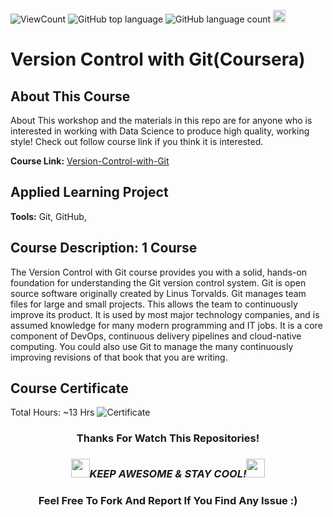 ![ViewCount](<https://views.whatilearened.today/views/github/BDFD-LearningGround/Version-Control-with-Git_Coursera.1CD.svg?cache=remove>)
![GitHub top language](<https://img.shields.io/github/languages/top/BDFD-LearningGround/Version-Control-with-Git_Coursera.1CD?style=flat>)
![GitHub language count](https://img.shields.io/github/languages/count/BDFD-LearningGround/Version-Control-with-Git_Coursera.1CD?style=flat)
<img height=20 src="https://cdn.jsdelivr.net/gh/bdfd/Personal_Image_Repo/7.Color-Icon/Status/Done.svg" alt="bdfd" />

# Version Control with Git(Coursera)

## About This Course

About This workshop and the materials in this repo are for anyone who is interested in working with Data Science to produce high quality, working style! Check out follow course link if you think it is interested.

**Course Link:** [Version-Control-with-Git](https://www.coursera.org/learn/version-control-with-git)

## Applied Learning Project

**Tools:** Git, GitHub,

## Course Description: 1 Course
The Version Control with Git course provides  you with a solid, hands-on foundation for understanding the Git version control system.  Git is open source software originally created by Linus Torvalds. Git manages team files for large and small projects. This allows the team to continuously improve its product. It is used by most major technology companies, and is assumed knowledge for many modern programming and IT jobs.  It is a core component of DevOps, continuous delivery pipelines and cloud-native computing. You could also use Git to manage the many continuously improving revisions of that book that you are writing. 

## Course Certificate
Total Hours: ~13 Hrs
![Certificate](https://cdn.jsdelivr.net/gh/BDFD-LearningGround/Certificate-Folder/6.0-Others/Course-Version%20Control%20with%20Git/Course-Version%20Control%20with%20Git.jpeg)

<div align="center">

### Thanks For Watch This Repositories!

### <img src="https://media.giphy.com/media/WUlplcMpOCEmTGBtBW/giphy.gif" width="30"><i>KEEP AWESOME & STAY COOL!</i><img src="https://media.giphy.com/media/WUlplcMpOCEmTGBtBW/giphy.gif" width="30">

### Feel Free To Fork And Report If You Find Any Issue :)

</div>
